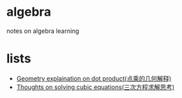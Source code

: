 # algebra
notes on algebra learning

# lists

* [Geometry explaination on dot product(点乘的几何解释)](dot_product.md)
* [Thoughts on solving cubic equations(三次方程求解思考)](thoughts_on_solving_cubic_equations.md)

